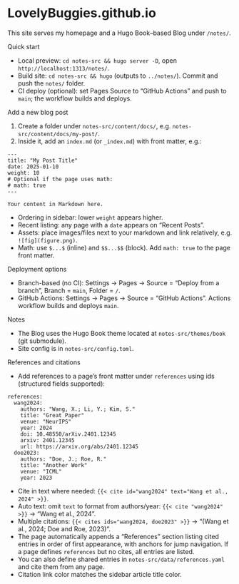 # LovelyBuggies.github.io

This site serves my homepage and a Hugo Book–based Blog under `/notes/`.

Quick start
- Local preview: `cd notes-src && hugo server -D`, open `http://localhost:1313/notes/`.
- Build site: `cd notes-src && hugo` (outputs to `../notes/`). Commit and push the `notes/` folder.
- CI deploy (optional): set Pages Source to “GitHub Actions” and push to `main`; the workflow builds and deploys.

Add a new blog post
1) Create a folder under `notes-src/content/docs/`, e.g. `notes-src/content/docs/my-post/`.
2) Inside it, add an `index.md` (or `_index.md`) with front matter, e.g.:

```
---
title: "My Post Title"
date: 2025-01-10
weight: 10
# Optional if the page uses math:
# math: true
---

Your content in Markdown here.
```

- Ordering in sidebar: lower `weight` appears higher.
- Recent listing: any page with a `date` appears on “Recent Posts”.
- Assets: place images/files next to your markdown and link relatively, e.g. `![fig](figure.png)`.
- Math: use `$...$` (inline) and `$$...$$` (block). Add `math: true` to the page front matter.

Deployment options
- Branch-based (no CI): Settings → Pages → Source = “Deploy from a branch”, Branch = `main`, Folder = `/`.
- GitHub Actions: Settings → Pages → Source = “GitHub Actions”. Actions workflow builds and deploys `main`.

Notes
- The Blog uses the Hugo Book theme located at `notes-src/themes/book` (git submodule).
- Site config is in `notes-src/config.toml`.

References and citations
- Add references to a page’s front matter under `references` using ids (structured fields supported):

```
references:
  wang2024:
    authors: "Wang, X.; Li, Y.; Kim, S."
    title: "Great Paper"
    venue: "NeurIPS"
    year: 2024
    doi: 10.48550/arXiv.2401.12345
    arxiv: 2401.12345
    url: https://arxiv.org/abs/2401.12345
  doe2023:
    authors: "Doe, J.; Roe, R."
    title: "Another Work"
    venue: "ICML"
    year: 2023
```

- Cite in text where needed: `{{< cite id="wang2024" text="Wang et al., 2024" >}}`.
- Auto text: omit `text` to format from authors/year: `{{< cite "wang2024" >}}` → “Wang et al., 2024”.
- Multiple citations: `{{< cites ids="wang2024, doe2023" >}}` → “(Wang et al., 2024; Doe and Roe, 2023)”.
- The page automatically appends a “References” section listing cited entries in order of first appearance, with anchors for jump navigation. If a page defines `references` but no cites, all entries are listed.
- You can also define shared entries in `notes-src/data/references.yaml` and cite them from any page.
- Citation link color matches the sidebar article title color.
